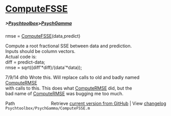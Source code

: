 # [ComputeFSSE](ComputeFSSE)
##### >[Psychtoolbox](Psychtoolbox)>[PsychGamma](PsychGamma)

rmse = [ComputeFSSE](ComputeFSSE)(data,predict)  
  
Compute a root fractional SSE between data and prediction.  
Inputs should be column vectors.  
Actual code is:  
  diff = predict-data;  
  rmse = sqrt((diff'\*diff)/(data'\*data));  
  
7/9/14  dhb  Wrote this.  Will replace calls to old and badly named [ComputeRMSE](ComputeRMSE)   
             with calls to this.  This does what [ComputeRMSE](ComputeRMSE) did, but the  
             bad name of [ComputeRMSE](ComputeRMSE) was bugging me too much.  




<div class="code_header" style="text-align:right;">
  <span style="float:left;">Path&nbsp;&nbsp;</span> <span class="counter">Retrieve <a href=
  "https://raw.github.com/Psychtoolbox-3/Psychtoolbox-3/beta/Psychtoolbox/PsychGamma/ComputeFSSE.m">current version from GitHub</a> | View <a href=
  "https://github.com/Psychtoolbox-3/Psychtoolbox-3/commits/beta/Psychtoolbox/PsychGamma/ComputeFSSE.m">changelog</a></span>
</div>
<div class="code">
  <code>Psychtoolbox/PsychGamma/ComputeFSSE.m</code>
</div>

